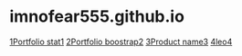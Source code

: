 # imnofear555.github.io
[1Portfolio stat1](https://imnofear555.github.io/portfoliost/index.html)
[2Portfolio boostrap2](https://imnofear555.github.io/portfolio/index.html)
[3Product name3](https://imnofear555.github.io/product-name/index.html)
[4leo4](https://imnofear555.github.io/leo/index.html)
